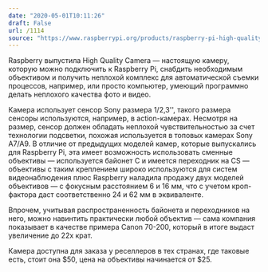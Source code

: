 ```yaml
---
date: "2020-05-01T10:11:26"
draft: False
url: /1114
source: "https://www.raspberrypi.org/products/raspberry-pi-high-quality-camera/"
---
```


Raspberry выпустила High Quality Camera — настоящую камеру, которую можно подключить к Raspberry Pi, снабдить необходимым объективом и получить неплохой комплекс для автоматической съемки процессов, например, или просто компьютер, умеющий программно делать неплохого качества фото и видео.

Камера использует сенсор Sony размера 1/2,3'', такого размера сенсоры используются, например, в action-камерах. Несмотря на размер, сенсор должен обладать неплохой чувствительностью за счет технологии подсветки, похожая используется в топовых камерах Sony A7/A9. В отличие от предыдущих моделей камер, которые выпускались для Raspberry Pi, эта имеет возможность использовать сменные объективы — используется байонет C и имеется переходник на CS — объективы с таким креплением широко используются для систем видеонаблюдения плюс Raspberry наладила продажу двух моделей объективов — с фокусным расстоянием 6 и 16 мм, что c учетом кроп-фактора даст соответственно 24 и 62 мм в эквиваленте.

Впрочем, учитывая распространенность байонета и переходников на него, можно навинтить практически любой объектив — сама компания показывает в качестве примера Canon 70-200, который в итоге выдаст увеличение до 22х крат.

Камера доступна для заказа у реселлеров в тех странах, где таковые есть, стоит она $50, цена на объективы начинается от $25.
